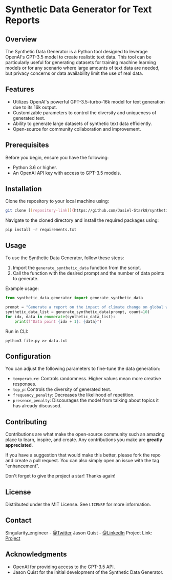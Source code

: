 # Synthetic Data Generator for Text Reports

## Overview
The Synthetic Data Generator is a Python tool designed to leverage OpenAI's GPT-3.5 model to create realistic text data. This tool can be particularly useful for generating datasets for training machine learning models or for any scenario where large amounts of text data are needed, but privacy concerns or data availability limit the use of real data.

## Features
- Utilizes OpenAI's powerful GPT-3.5-turbo-16k model for text generation due to its 16k output.
- Customizable parameters to control the diversity and uniqueness of generated text.
- Ability to generate large datasets of synthetic text data efficiently.
- Open-source for community collaboration and improvement.

## Prerequisites
Before you begin, ensure you have the following:
- Python 3.6 or higher.
- An OpenAI API key with access to GPT-3.5 models.

## Installation
Clone the repository to your local machine using:
```bash
git clone [[repository-link]](https://github.com/Jasiel-Stark8/synthetic_data_generator.git)
```
Navigate to the cloned directory and install the required packages using:
```
pip install -r requirements.txt
```

## Usage
To use the Synthetic Data Generator, follow these steps:
1. Import the `generate_synthetic_data` function from the script.
2. Call the function with the desired prompt and the number of data points to generate.

Example usage:
```python
from synthetic_data_generator import generate_synthetic_data

prompt = "Generate a report on the impact of climate change on global weather patterns."
synthetic_data_list = generate_synthetic_data(prompt, count=10)
for idx, data in enumerate(synthetic_data_list):
    print(f"Data point {idx + 1}: {data}")
```
Run in CLI:
```
python3 file.py >> data.txt
```

## Configuration
You can adjust the following parameters to fine-tune the data generation:
- `temperature`: Controls randomness. Higher values mean more creative responses.
- `top_p`: Controls the diversity of generated text.
- `frequency_penalty`: Decreases the likelihood of repetition.
- `presence_penalty`: Discourages the model from talking about topics it has already discussed.

## Contributing
Contributions are what make the open-source community such an amazing place to learn, inspire, and create. Any contributions you make are **greatly appreciated**.

If you have a suggestion that would make this better, please fork the repo and create a pull request. You can also simply open an issue with the tag "enhancement".

Don't forget to give the project a star! Thanks again!

## License
Distributed under the MIT License. See `LICENSE` for more information.

## Contact
Singularity_engineer - [@Twitter](https://twitter.com/singularity_IA)
Jason Quist - [@LinkedIn](https://www.linkedin.com/in/jason-quist-4a0651261/)
Project Link: [Project](https://github.com/Jasiel-Stark8/synthetic_data_generator)

## Acknowledgments
- OpenAI for providing access to the GPT-3.5 API.
- Jason Quist for the initial development of the Synthetic Data Generator.
